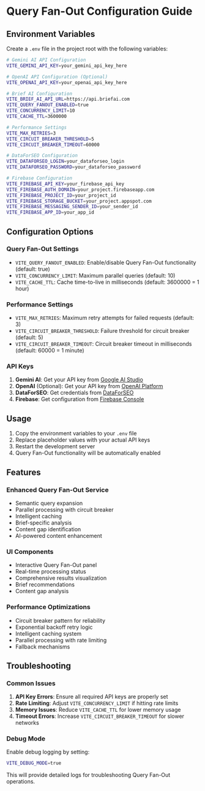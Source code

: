 # Query Fan-Out Configuration Guide

## Environment Variables

Create a `.env` file in the project root with the following variables:

```bash
# Gemini AI API Configuration
VITE_GEMINI_API_KEY=your_gemini_api_key_here

# OpenAI API Configuration (Optional)
VITE_OPENAI_API_KEY=your_openai_api_key_here

# Brief AI Configuration
VITE_BRIEF_AI_API_URL=https://api.briefai.com
VITE_QUERY_FANOUT_ENABLED=true
VITE_CONCURRENCY_LIMIT=10
VITE_CACHE_TTL=3600000

# Performance Settings
VITE_MAX_RETRIES=3
VITE_CIRCUIT_BREAKER_THRESHOLD=5
VITE_CIRCUIT_BREAKER_TIMEOUT=60000

# DataForSEO Configuration
VITE_DATAFORSEO_LOGIN=your_dataforseo_login
VITE_DATAFORSEO_PASSWORD=your_dataforseo_password

# Firebase Configuration
VITE_FIREBASE_API_KEY=your_firebase_api_key
VITE_FIREBASE_AUTH_DOMAIN=your_project.firebaseapp.com
VITE_FIREBASE_PROJECT_ID=your_project_id
VITE_FIREBASE_STORAGE_BUCKET=your_project.appspot.com
VITE_FIREBASE_MESSAGING_SENDER_ID=your_sender_id
VITE_FIREBASE_APP_ID=your_app_id
```

## Configuration Options

### Query Fan-Out Settings

- `VITE_QUERY_FANOUT_ENABLED`: Enable/disable Query Fan-Out functionality (default: true)
- `VITE_CONCURRENCY_LIMIT`: Maximum parallel queries (default: 10)
- `VITE_CACHE_TTL`: Cache time-to-live in milliseconds (default: 3600000 = 1 hour)

### Performance Settings

- `VITE_MAX_RETRIES`: Maximum retry attempts for failed requests (default: 3)
- `VITE_CIRCUIT_BREAKER_THRESHOLD`: Failure threshold for circuit breaker (default: 5)
- `VITE_CIRCUIT_BREAKER_TIMEOUT`: Circuit breaker timeout in milliseconds (default: 60000 = 1 minute)

### API Keys

1. **Gemini AI**: Get your API key from [Google AI Studio](https://makersuite.google.com/app/apikey)
2. **OpenAI** (Optional): Get your API key from [OpenAI Platform](https://platform.openai.com/api-keys)
3. **DataForSEO**: Get credentials from [DataForSEO](https://dataforseo.com/)
4. **Firebase**: Get configuration from [Firebase Console](https://console.firebase.google.com/)

## Usage

1. Copy the environment variables to your `.env` file
2. Replace placeholder values with your actual API keys
3. Restart the development server
4. Query Fan-Out functionality will be automatically enabled

## Features

### Enhanced Query Fan-Out Service
- Semantic query expansion
- Parallel processing with circuit breaker
- Intelligent caching
- Brief-specific analysis
- Content gap identification
- AI-powered content enhancement

### UI Components
- Interactive Query Fan-Out panel
- Real-time processing status
- Comprehensive results visualization
- Brief recommendations
- Content gap analysis

### Performance Optimizations
- Circuit breaker pattern for reliability
- Exponential backoff retry logic
- Intelligent caching system
- Parallel processing with rate limiting
- Fallback mechanisms

## Troubleshooting

### Common Issues

1. **API Key Errors**: Ensure all required API keys are properly set
2. **Rate Limiting**: Adjust `VITE_CONCURRENCY_LIMIT` if hitting rate limits
3. **Memory Issues**: Reduce `VITE_CACHE_TTL` for lower memory usage
4. **Timeout Errors**: Increase `VITE_CIRCUIT_BREAKER_TIMEOUT` for slower networks

### Debug Mode

Enable debug logging by setting:
```bash
VITE_DEBUG_MODE=true
```

This will provide detailed logs for troubleshooting Query Fan-Out operations.
